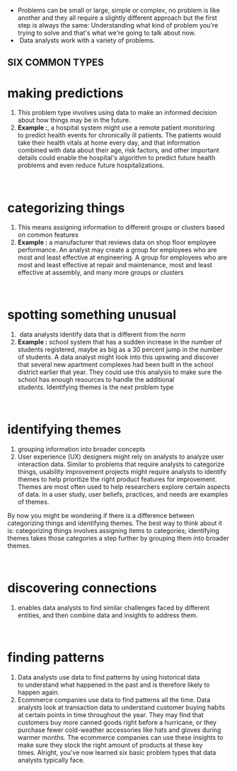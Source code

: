 - Problems can be small or large, simple or complex, no problem is like another and they
  all require a slightly different approach but the first step is always the
  same: Understanding what kind of problem you're trying to solve and that's what we're
  going to talk about now.
-  Data analysts work with a variety of problems.


## SIX COMMON TYPES

# making predictions
  1. This problem type involves using data to make an informed decision about how
    things may be in the future.
  2. **Example :**, a hospital system might use a remote patient monitoring to predict
     health events for chronically ill patients. The patients would take their health
     vitals at home every day, and that information combined with data about their
     age, risk factors, and other important details could enable the hospital's
     algorithm to predict future health problems and even reduce future
     hospitalizations.  
    
<br />

# categorizing things
  1. This means assigning information to different groups or clusters based on common features
  2. **Example :** a manufacturer that reviews data on shop floor employee performance. An analyst may create a group for employees who are most and least effective at engineering. A group for employees who are most and least effective at repair and maintenance, most and least effective at assembly, and many more groups or clusters

     
<br />

# spotting something unusual
  1.  data analysts identify data that is different from the norm
  2. **Example :**  school system that has a sudden increase in the number of students registered, maybe as big as a 30 percent jump in the number of students. A data analyst might look into this upswing and discover that several new apartment complexes had been built in the school district earlier that year. They could use this analysis to make sure the school has enough resources to handle the additional students. Identifying themes is the next problem type

<br />

# identifying themes
  1. grouping information into broader concepts
  2. User experience (UX) designers might rely on analysts to analyze user interaction data. Similar to problems that require analysts to categorize things, usability improvement projects might require analysts to identify themes to help prioritize the right product features for improvement. Themes are most often used to help researchers explore certain aspects of data. In a user study, user beliefs, practices, and needs are examples of themes. 

By now you might be wondering if there is a difference between categorizing things and identifying themes. The best way to think about it is: categorizing things involves assigning items to categories; identifying themes takes those categories a step further by grouping them into broader themes.

<br />

# discovering connections
  1. enables data analysts to find similar challenges faced by different entities, and then combine data and insights to address them.
   
<br />
  
# finding patterns
  1. Data analysts use data to find patterns by using historical data to understand what happened in the past and is therefore likely to happen again.
  2. Ecommerce companies use data to find patterns all the time. Data analysts look at transaction data to understand customer buying habits at certain points in time throughout the year. They may find that customers buy more canned goods right before a hurricane, or they purchase fewer cold-weather accessories like hats and gloves during warmer months. The ecommerce companies can use these insights to make sure they stock the right amount of products at these key times. Alright, you've now learned six basic problem types that data analysts typically face.


